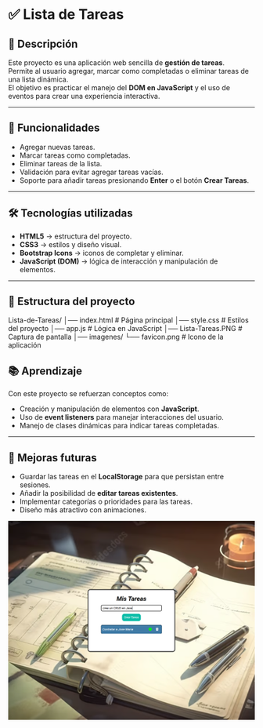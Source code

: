 # ✅ Lista de Tareas

## 📌 Descripción
Este proyecto es una aplicación web sencilla de **gestión de tareas**.  
Permite al usuario agregar, marcar como completadas o eliminar tareas de una lista dinámica.  
El objetivo es practicar el manejo del **DOM en JavaScript** y el uso de eventos para crear una experiencia interactiva.

---

## 🚀 Funcionalidades
- Agregar nuevas tareas.  
- Marcar tareas como completadas.  
- Eliminar tareas de la lista.  
- Validación para evitar agregar tareas vacías.  
- Soporte para añadir tareas presionando **Enter** o el botón **Crear Tareas**.  

---

## 🛠️ Tecnologías utilizadas
- **HTML5** → estructura del proyecto.  
- **CSS3** → estilos y diseño visual.  
- **Bootstrap Icons** → iconos de completar y eliminar.  
- **JavaScript (DOM)** → lógica de interacción y manipulación de elementos.  

---

## 📂 Estructura del proyecto
Lista-de-Tareas/
│── index.html # Página principal
│── style.css # Estilos del proyecto
│── app.js # Lógica en JavaScript
│── Lista-Tareas.PNG # Captura de pantalla
│── imagenes/
└── favicon.png # Icono de la aplicación

## 📚 Aprendizaje
Con este proyecto se refuerzan conceptos como:
- Creación y manipulación de elementos con **JavaScript**.  
- Uso de **event listeners** para manejar interacciones del usuario.  
- Manejo de clases dinámicas para indicar tareas completadas.  

---

## 🔮 Mejoras futuras
- Guardar las tareas en el **LocalStorage** para que persistan entre sesiones.  
- Añadir la posibilidad de **editar tareas existentes**.  
- Implementar categorías o prioridades para las tareas.  
- Diseño más atractivo con animaciones.  

![Lista de Tareas](https://github.com/Elion-hub/Proyectos-Javascript/blob/main/Lista%20de%20Tareas/ListaDeTareas.PNG?raw=true)